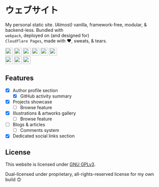 # ウェブサイト

My personal static site. (Almost) vanilla, framework-free, modular, &amp; backend-less. Bundled with <code><img height="12" width="12" src="https://cdn.simpleicons.org/webpack" alt=""/> webpack</code>, deployed on (and designed for) <code><img height="12" width="12" src="https://cdn.simpleicons.org/cloudflarepages" alt=""/> Cloudflare Pages</code>, made with ❤, sweats, &amp; tears.

<picture>
  <source media="(prefers-color-scheme: dark)" srcset="https://cdn.simpleicons.org/nodedotjs/d6dce2">
  <img alt="" height="24" width="24" src="https://cdn.simpleicons.org/nodedotjs/1f2328">
</picture>
<picture>
  <source media="(prefers-color-scheme: dark)" srcset="https://cdn.simpleicons.org/python/d6dce2">
  <img alt="" height="24" width="24" src="https://cdn.simpleicons.org/python/1f2328">
</picture>
<picture>
  <source media="(prefers-color-scheme: dark)" srcset="https://cdn.simpleicons.org/webpack/d6dce2">
  <img alt="" height="24" width="24" src="https://cdn.simpleicons.org/webpack/1f2328">
</picture>
<picture>
  <source media="(prefers-color-scheme: dark)" srcset="https://cdn.simpleicons.org/typescript/d6dce2">
  <img alt="" height="24" width="24" src="https://cdn.simpleicons.org/typescript/1f2328">
</picture>
<picture>
  <source media="(prefers-color-scheme: dark)" srcset="https://cdn.simpleicons.org/sass/d6dce2">
  <img alt="" height="24" width="24" src="https://cdn.simpleicons.org/sass/1f2328">
</picture>
<picture>
  <source media="(prefers-color-scheme: dark)" srcset="https://cdn.simpleicons.org/handlebarsdotjs/d6dce2">
  <img alt="" height="24" width="24" src="https://cdn.simpleicons.org/handlebarsdotjs/1f2328">
</picture>
<br>
<picture>
  <source media="(prefers-color-scheme: dark)" srcset="https://cdn.simpleicons.org/cloudflarepages/d6dce2">
  <img alt="" height="24" width="24" src="https://cdn.simpleicons.org/cloudflarepages/1f2328">
</picture>
<picture>
  <source media="(prefers-color-scheme: dark)" srcset="https://cdn.simpleicons.org/cloudflareworkers/d6dce2">
  <img alt="" height="24" width="24" src="https://cdn.simpleicons.org/cloudflareworkers/1f2328">
</picture>
<picture>
  <source media="(prefers-color-scheme: dark)" srcset="https://cdn.simpleicons.org/githubactions/d6dce2">
  <img alt="" height="24" width="24" src="https://cdn.simpleicons.org/githubactions/1f2328">
</picture>

## Features

- [x] Author profile section
  - [x] GitHub activity summary 
- [x] Projects showcase
  - [ ] Browse feature
- [x] Illustrations & artworks gallery
  - [ ] Browse feature
- [ ] Blogs &amp; articles
  - [ ] Comments system
- [x] Dedicated social links section

## License

This website is licensed under [GNU GPLv3](LICENSE).

Dual-licensed under proprietary, all-rights-reserved license for my own build 🙃
